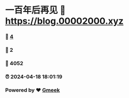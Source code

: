 # 一百年后再见 :link: https://blog.00002000.xyz 
### :page_facing_up: [4](https://blog.00002000.xyz/tag.html) 
### :speech_balloon: 2 
### :hibiscus: 4052 
### :alarm_clock: 2024-04-18 18:01:19 
### Powered by :heart: [Gmeek](https://github.com/Meekdai/Gmeek)
